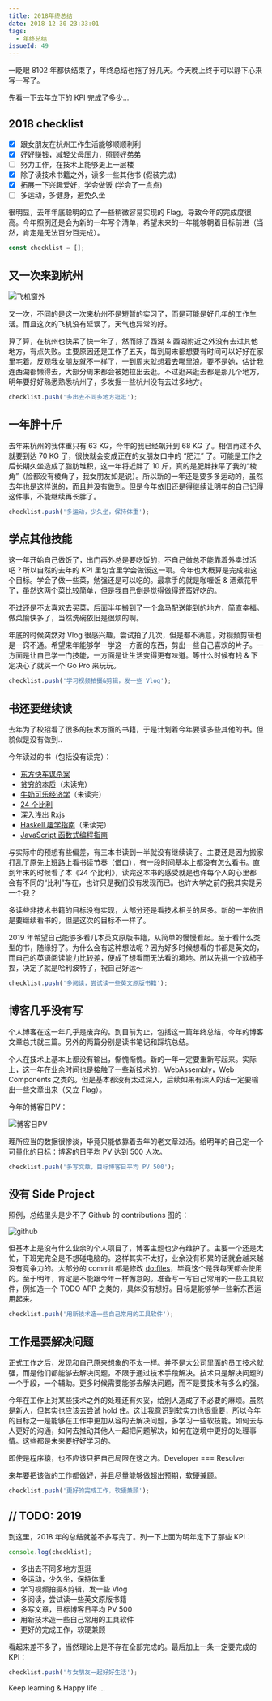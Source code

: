 ```yaml
---
title: 2018年终总结
date: 2018-12-30 23:33:01
tags:
  - 年终总结
issueId: 49
---
```


一眨眼 8102 年都快结束了，年终总结也拖了好几天。今天晚上终于可以静下心来写一写了。

先看一下去年立下的 KPI 完成了多少...

## 2018 checklist

- [x] 跟女朋友在杭州工作生活能够顺顺利利
- [x] 好好赚钱，减轻父母压力，照顾好弟弟
- [ ] 努力工作，在技术上能够更上一层楼
- [x] 除了读技术书籍之外，读多一些其他书 (假装完成)
- [x] 拓展一下兴趣爱好，学会做饭 (学会了一点点)
- [ ] 多运动，多健身，避免久坐

<!-- more -->

很明显，去年年底聪明的立了一些稍微容易实现的 Flag，导致今年的完成度很高。今年照例还是会为新的一年写个清单，希望未来的一年能够朝着目标前进（当然，肯定是无法百分百完成）。

```js
const checklist = [];
```

## 又一次来到杭州

![飞机窗外](http://ahonn-me.oss-cn-beijing.aliyuncs.com/images/8vt9q.jpg)

又一次，不同的是这一次来杭州不是短暂的实习了，而是可能是好几年的工作生活。而且这次的飞机没有延误了，天气也异常的好。

算了算，在杭州也快呆了快一年了，然而除了西湖 & 西湖附近之外没有去过其他地方，有点失败。主要原因还是工作了五天，每到周末都想要有时间可以好好在家里宅着。反观我女朋友就不一样了，一到周末就想着去哪里浪。要不是她，估计我连西湖都懒得去，大部分周末都会被她拉出去逛。不过逛来逛去都是那几个地方，明年要好好熟悉熟悉杭州了，多发掘一些杭州没有去过多地方。

```js
checklist.push('多出去不同多地方逛逛');
```

## 一年胖十斤

去年来杭州的我体重只有  63 KG，今年的我已经飙升到 68 KG 了。相信再过不久就要到达 70 KG 了，很快就会变成正在的女朋友口中的 “肥江” 了。可能是工作之后长期久坐造成了脂肪堆积，这一年将近胖了 10 斤，真的是肥胖抹平了我的“棱角”（脸都没有棱角了，我女朋友如是说）。所以新的一年还是要多多运动的，虽然去年也是这样说的，而且并没有做到。但是今年依旧还是得继续让明年的自己记得这件事，不能继续再长胖了。

```js
checklist.push('多运动，少久坐，保持体重');
```

##  学点其他技能

这一年开始自己做饭了，出门再外总是要吃饭的，不自己做总不能靠着外卖过活吧？所以自然的去年的 KPI 里包含里学会做饭这一项。今年也大概算是完成啦这个目标。学会了做一些菜，勉强还是可以吃的。最拿手的就是咖喱饭 & 酒煮花甲了，虽然这两个菜比较简单，但是我自己倒是觉得做得还蛮好吃的。

不过还是不太喜欢去买菜，后面半年搬到了一个盒马配送能到的地方，简直幸福。做菜愉快多了，当然洗碗依旧是很烦的啊。

年底的时候突然对 Vlog 很感兴趣，尝试拍了几次，但是都不满意，对视频剪辑也是一窍不通。希望来年能够学一学这一方面的东西，剪出一些自己喜欢的片子。一方面是让自己学一门技能，一方面是让生活变得更有味道。等什么时候有钱 & 下定决心了就买一个 Go Pro 来玩玩。

```js
checklist.push('学习视频拍摄&剪辑，发一些 Vlog');
```

## 书还要继续读

去年为了校招看了很多的技术方面的书籍，于是计划着今年要读多些其他的书。但貌似是没有做到..

今年读过的书（包括没有读完）：

* [东方快车谋杀案](https://www.douban.com/link2/?url=https%3A%2F%2Fbook.douban.com%2Fsubject%2F24153048%2F&query=%E4%B8%9C%E6%96%B9%E5%BF%AB%E8%BD%A6%E8%B0%8B%E6%9D%80%E6%A1%88&cat_id=1001&type=search&pos=1)
* [贫穷的本质](https://www.douban.com/link2/?url=https%3A%2F%2Fbook.douban.com%2Fsubject%2F21966353%2F&query=%E8%B4%AB%E7%A9%B7%E7%9A%84%E6%9C%AC%E8%B4%A8&cat_id=1001&type=search&pos=0)（未读完）
* [牛奶可乐经济学](https://www.douban.com/link2/?url=https%3A%2F%2Fbook.douban.com%2Fsubject%2F3000997%2F&query=%E7%89%9B%E5%A5%B6%E5%8F%AF%E4%B9%90%E7%BB%8F%E6%B5%8E&cat_id=1001&type=search&pos=0)（未读完）
* [24 个比利](https://www.douban.com/link2/?url=https%3A%2F%2Fbook.douban.com%2Fsubject%2F26371317%2F&query=24%E4%B8%AA%E6%AF%94%E5%88%A9&cat_id=1001&type=search&pos=0)
* [深入浅出 Rxjs](https://www.douban.com/link2/?url=https%3A%2F%2Fbook.douban.com%2Fsubject%2F30217949%2F&query=%E6%B7%B1%E5%85%A5%E6%B5%85%E5%87%BA+Rxjs&cat_id=1001&type=search&pos=0)
* [Haskell 趣学指南](https://www.douban.com/link2/?url=https%3A%2F%2Fbook.douban.com%2Fsubject%2F25803388%2F&query=Haskell+%E8%B6%A3%E5%AD%A6%E6%8C%87%E5%8D%97&cat_id=1001&type=search&pos=0)（未读完）
* [JavaScript 函数式编程指南](https://legacy.gitbook.com/book/llh911001/mostly-adequate-guide-chinese/details)

与实际中的预想有些偏差，有三本书读到一半就没有继续读了。主要还是因为搬家打乱了原先上班路上看书读节奏（借口），有一段时间基本上都没有怎么看书。直到年末的时候看了本《24 个比利》，读完这本书的感受就是也许每个人的心里都会有不同的“比利”存在，也许只是我们没有发现而已。也许大学之前的我其实是另一个我？

多读些非技术书籍的目标没有实现，大部分还是看技术相关的居多。新的一年依旧是要继续看书的，但是这次的目标不一样了。

2019 年希望自己能够多看几本英文原版书籍，从简单的慢慢看起。至于看什么类型的书，随缘好了。为什么会有这种想法呢？因为好多时候想看的书都是英文的，而自己的英语阅读能力比较差，便成了想看而无法看的境地。所以先挑一个软柿子捏，决定了就是哈利波特了，祝自己好运～

```js
checklist.push('多阅读，尝试读一些英文原版书籍');
```

## 博客几乎没有写

个人博客在这一年几乎是废弃的。到目前为止，包括这一篇年终总结，今年的博客文章总共就三篇。另外的两篇分别是读书笔记和踩坑总结。

个人在技术上基本上都没有输出，惭愧惭愧。新的一年一定要重新写起来。实际上，这一年在业余时间也是接触了一些新技术的，WebAssembly，Web Components 之类的。但是基本都没有太过深入，后续如果有深入的话一定要输出一些文章出来（又立 Flag）。

今年的博客日PV：

![博客日PV](http://ahonn-me.oss-cn-beijing.aliyuncs.com/images/c8g7c.png)

理所应当的数据很惨淡，毕竟只能依靠着去年的老文章过活。给明年的自己定一个可量化的目标：博客的日平均 PV 达到 500 人次。

```js
checklist.push('多写文章，目标博客日平均 PV 500');
```

## 没有 Side Project

照例，总结里头是少不了 Github 的 contributions 图的：

![github](http://ahonn-me.oss-cn-beijing.aliyuncs.com/images/kikzc.png)

但基本上是没有什么业余的个人项目了，博客主题也少有维护了。主要一个还是太忙，下班完完全是不想碰电脑的。这样其实不太好，业余没有积累的话就会越来越没有竞争力的。大部分的 commit 都是修改 [dotfiles](https://github.com/ahonn/dotfiles)，毕竟这个是我每天都会使用的。至于明年，肯定是不能跟今年一样懈怠的。准备写一写自己常用的一些工具软件，例如造一个 TODO APP 之类的，具体没有想好。目标是能够学一些新东西运用起来。

```js
checklist.push('用新技术造一些自己常用的工具软件');
```

## 工作是要解决问题

正式工作之后，发现和自己原来想象的不太一样。并不是大公司里面的员工技术就强，而是他们都能够去解决问题，不限于通过技术手段解决。技术只是解决问题的一个手段，一个辅助。更多时候需要能够去解决问题，而不是要技术有多么的强。

今年在工作上对某些技术之外的处理还有欠妥，给别人造成了不必要的麻烦。虽然是新人，但其实也应该去尝试 hold 住。这让我意识到软实力也很重要，所以今年的目标之一是能够在工作中更加从容的去解决问题，多学习一些软技能。如何去与人更好的沟通，如何去推动其他人一起把问题解决，如何在逆境中更好的处理事情。这些都是未来要好好学习的。

即使是程序猿，也不应该只把自己局限在这之内。Developer === Resolver

来年要把该做的工作都做好，并且尽量能够做超出预期，软硬兼顾。

```js
checklist.push('更好的完成工作，软硬兼顾');
```



## // TODO: 2019

到这里，2018 年的总结就差不多写完了。列一下上面为明年定下了那些 KPI：

```js
console.log(checklist);
```

- 多出去不同多地方逛逛
- 多运动，少久坐，保持体重
- 学习视频拍摄&剪辑，发一些 Vlog
- 多阅读，尝试读一些英文原版书籍
- 多写文章，目标博客日平均 PV 500
- 用新技术造一些自己常用的工具软件
- 更好的完成工作，软硬兼顾

看起来差不多了，当然理论上是不存在全部完成的。最后加上一条一定要完成的 KPI：

```js
checklist.push('与女朋友一起好好生活');
```

Keep learning & Happy life ...
